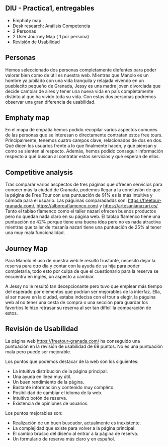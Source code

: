 ## DIU - Practica1, entregables



- Emphaty map
- Desk research: Análisis Competencia 
- 2 Personas 
- 2 User Journey Map  ( 1 por persona)
- Revisión de Usabilidad 


## Personas
Hemos seleccionado dos personas completamente diefentes para poder valorar bien como de útil es nuestra web. Mientras que Manolo es un hombre ya jubilado con una vida tranquila y relajada vivendo en un pueblecito pequeño de Granada, Jessy es una madre joven divorciada que decide cambiar de aires y tener una nueva vida en país completamente distinto al que ha vivido toda su vida. Con estas dos personas podremos observar una gran diferencia de usabilidad.

## Emphaty map
En el mapa de empatía hemos podido recopilar varios aspectos comunes de las personas que se interesan o directamente contratan estos free tours. Principalmente, tenemos cuatro campos clave, relacionados de dos en dos. Qué dicen los usuarios frente a lo que finalmente hacen, y qué piensan y como se sienten al respecto. Además, hemos podido conseguir información respecto a qué buscan al contratar estos servicios y qué esperan de ellos.

## Competitive analysis
Tras comparar varios ascpectos de tres páginas que ofrecen servicios para conocer más la ciudad de Granada, podemos llegar a la conclusión de que la página de Free Tour con una puntuación de 91% es la más intuitiva y cómoda para el usuario. Las páguinas comparadadds son: https://freetour-granada.com/, https://alboreaflamenco.com/ y  https://artesanianazari.es/. Tanto el tablao flamenco como el taller nazarí ofrecen buenos productos pero no quedan nada claro en su página web. El tablao flamenco tiene una puntuación de 42% porque tiene una buena idea pero no es nada atractiva mientras que taller de rtesanía nazarí tiene una puntuación de 25% al tener una muy mala funcionalidad.

## Journey Map
Para Manolo el uso de nuestra web le resultó frustante, necesitó dejar la reserva para otro día y contar con la ayuda de su hija para poder completarla, todo esto por culpa de que el cuestionario para la reserva se encuentra en inglés, un aspecto a cambiar. 

A Jessy no le resultó tan decepcionante pero tuvo que emplear más tiempo del esperado por elementos que podrían ser mejorables de la interfaz. Ella, al ser nueva en la ciudad, estaba indecisa con el tour a elegir, la páguina web al no tener una cesta de compra o una sección para guardar los favortios le hizo retrasar su reserva al ser tan difícil la comparación de estos.

## Revisión de Usabilidad
La página web https://freetour-granada.com/ ha conseguido una puntuación en la revisión de usabilidad de 69 puntos. No es una puntuación mala pero puede ser mejorable.

Los puntos que podemos destacar de la web son los siguientes:
  - La intuitiva distribución de la página principal.
  - Una ayuda en línea muy útil.
  - Un buen rendimiento de la página.
  - Bastante información y contenido muy completo.
  - Posibilidad de cambiar el idioma de la web.
  - Intuitivo botón de reserva.
  - Existencia de opiniones de usuarios.

Los puntos mejorables son:
  - Realización de un buen buscador, actualmente es inexistente.
  - La complejidad que existe para volver a la página principal.
  - El cambio brusco del diseño al entrar a la página de reserva.
  - Un formulario de reserva más claro y en español.
